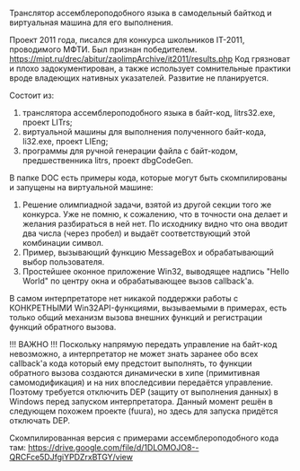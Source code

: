 Транслятор ассемблероподобного языка в самодельный байткод и виртуальная машина для его выполнения.

Проект 2011 года, писался для конкурса школьников IT-2011, проводимого МФТИ. Был признан победителем.
https://mipt.ru/drec/abitur/zaolimpArchive/it2011/results.php
Код грязноват и плохо задокументирован, а также использует сомнительные практики вроде владеющих нативных указателей.
Развитие не планируется.

Состоит из:
1. транслятора ассемблероподобного языка в байт-код, litrs32.exe, проект LITrs;
2. виртуальной машины для выполнения полученного байт-кода, li32.exe, проект LIEng;
3. программы для ручной генерации файла с байт-кодом, предшественника litrs, проект dbgCodeGen.

В папке DOC есть примеры кода, которые могут быть скомпилированы и запущены на виртуальной машине:
1. Решение олимпиадной задачи, взятой из другой секции того же конкурса.
   Уже не помню, к сожалению, что в точности она делает и желания разбираться в ней нет.
   По исходнику видно что она вводит два числа (через пробел) и выдаёт соответствующий этой комбинации символ.
2. Пример, вызывающий функцию MessageBox и обрабатывающий выбор пользователя.
3. Простейшее оконное приложение Win32, выводящее надпись "Hello World" по центру окна и обрабатывающее вызов callback'а.

В самом интерпретаторе нет никакой поддержки работы с КОНКРЕТНЫМИ Win32API-функциями, вызываемыми в примерах,
есть только общий механизм вызова внешних функций и регистрации функций обратного вызова.

!!! ВАЖНО !!!
Поскольку напрямую передать управление на байт-код невозможно, а интерпретатор не может знать заранее обо всех
callback'а кода который ему предстоит выполнять, то функции обратного вызова создаются динамически в хипе
(примитивная самомодификация) и на них впоследсивии передаётся управление.
Поэтому требуется отключить DEP (защиту от выполнения данных) в Windows перед запуском интерпретатора.
Данный момент решён в следующем похожем проекте (fuura), но здесь для запуска придётся отключать DEP.

Скомпилированная версия с примерами ассемблероподобного кода там: https://drive.google.com/file/d/1DLOMOJO8--QRCFce5DJfgiYPDZrxBTGY/view